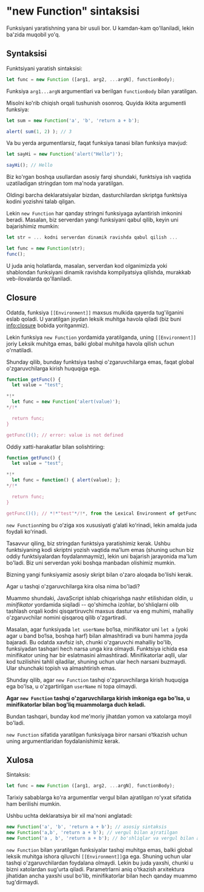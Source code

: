 
# "new Function" sintaksisi

Funksiyani yaratishning yana bir usuli bor. U kamdan-kam qo'llaniladi, lekin ba'zida muqobil yo'q.

## Syntaksisi

Funktsiyani yaratish sintaksisi:

```js
let func = new Function ([arg1, arg2, ...argN], functionBody);
```

Funksiya `arg1...argN` argumentlari va berilgan `functionBody` bilan yaratilgan.

Misolni ko'rib chiqish orqali tushunish osonroq. Quyida ikkita argumentli funksiya:

```js run
let sum = new Function('a', 'b', 'return a + b');

alert( sum(1, 2) ); // 3
```

Va bu yerda argumentlarsiz, faqat funksiya tanasi bilan funksiya mavjud:

```js run
let sayHi = new Function('alert("Hello")');

sayHi(); // Hello
```

Biz ko'rgan boshqa usullardan asosiy farqi shundaki, funktsiya ish vaqtida uzatiladigan stringdan tom ma'noda yaratilgan.

Oldingi barcha deklaratsiyalar bizdan, dasturchilardan skriptga funktsiya kodini yozishni talab qilgan.

Lekin `new Function` har qanday stringni funksiyaga aylantirish imkonini beradi. Masalan, biz serverdan yangi funksiyani qabul qilib, keyin uni bajarishimiz mumkin:

```js
let str = ... kodni serverdan dinamik ravishda qabul qilish ...

let func = new Function(str);
func();
```

U juda aniq holatlarda, masalan, serverdan kod olganimizda yoki shablondan funksiyani dinamik ravishda kompilyatsiya qilishda, murakkab veb-ilovalarda qo'llaniladi.

## Closure

Odatda, funksiya `[[Environment]]` maxsus mulkida qayerda tug'ilganini eslab qoladi. U yaratilgan joydan leksik muhitga havola qiladi (biz buni <info:closure> bobida yoritganmiz).

Lekin funksiya `new Function` yordamida yaratilganda, uning `[[Environment]]` joriy Leksik muhitga emas, balki global muhitga havola qilish uchun o'rnatiladi.

Shunday qilib, bunday funktsiya tashqi o'zgaruvchilarga emas, faqat global o'zgaruvchilarga kirish huquqiga ega.

```js run
function getFunc() {
  let value = "test";

*!*
  let func = new Function('alert(value)');
*/!*

  return func;
}

getFunc()(); // error: value is not defined
```

Oddiy xatti-harakatlar bilan solishtiring:

```js run
function getFunc() {
  let value = "test";

*!*
  let func = function() { alert(value); };
*/!*

  return func;
}

getFunc()(); // *!*"test"*/!*, from the Lexical Environment of getFunc
```

`new Function`ning bu oʻziga xos xususiyati gʻalati koʻrinadi, lekin amalda juda foydali koʻrinadi.

Tasavvur qiling, biz stringdan funktsiya yaratishimiz kerak. Ushbu funktsiyaning kodi skriptni yozish vaqtida ma'lum emas (shuning uchun biz oddiy funktsiyalardan foydalanmaymiz), lekin uni bajarish jarayonida ma'lum bo'ladi. Biz uni serverdan yoki boshqa manbadan olishimiz mumkin.

Bizning yangi funksiyamiz asosiy skript bilan o'zaro aloqada bo'lishi kerak.

Agar u tashqi o'zgaruvchilarga kira olsa nima bo'ladi?

Muammo shundaki, JavaScript ishlab chiqarishga nashr etilishidan oldin, u *minifikator* yordamida siqiladi -- qo'shimcha izohlar, bo'shliqlarni olib tashlash orqali kodni qisqartiruvchi maxsus dastur va eng muhimi, mahalliy o'zgaruvchilar nomini qisqaroq qilib o'zgartiradi.

Masalan, agar funksiyada `let userName` bo‘lsa, minifikator uni `let a` (yoki agar u band bo‘lsa, boshqa harf) bilan almashtiradi va buni hamma joyda bajaradi. Bu odatda xavfsiz ish, chunki o'zgaruvchi mahalliy bo'lib, funksiyadan tashqari hech narsa unga kira olmaydi. Funktsiya ichida esa minifikator uning har bir eslatmasini almashtiradi. Minifikatorlar aqlli, ular kod tuzilishini tahlil qiladilar, shuning uchun ular hech narsani buzmaydi. Ular shunchaki topish va almashtirish emas.

Shunday qilib, agar `new Function` tashqi o'zgaruvchilarga kirish huquqiga ega bo'lsa, u o'zgartirilgan `userName` ni topa olmaydi.

**Agar `new Function` tashqi o'zgaruvchilarga kirish imkoniga ega bo'lsa, u minifikatorlar bilan bog'liq muammolarga duch keladi.**

Bundan tashqari, bunday kod me'moriy jihatdan yomon va xatolarga moyil bo'ladi.

`new Function` sifatida yaratilgan funksiyaga biror narsani o‘tkazish uchun uning argumentlaridan foydalanishimiz kerak.

## Xulosa

Sintaksis:

```js
let func = new Function ([arg1, arg2, ...argN], functionBody);
```

Tarixiy sabablarga ko'ra argumentlar vergul bilan ajratilgan ro'yxat sifatida ham berilishi mumkin.

Ushbu uchta deklaratsiya bir xil ma'noni anglatadi:

```js
new Function('a', 'b', 'return a + b'); // asosiy sintaksis
new Function('a,b', 'return a + b'); // vergul bilan ajratilgan
new Function('a , b', 'return a + b'); // bo'shliqlar va vergul bilan ajratilgan
```

`new Function` bilan yaratilgan funksiyalar tashqi muhitga emas, balki global leksik muhitga ishora qiluvchi `[[Environment]]`ga ega. Shuning uchun ular tashqi o'zgaruvchilardan foydalana olmaydi. Lekin bu juda yaxshi, chunki u bizni xatolardan sug'urta qiladi. Parametrlarni aniq o'tkazish arxitektura jihatidan ancha yaxshi usul bo'lib, minifikatorlar bilan hech qanday muammo tug'dirmaydi.
